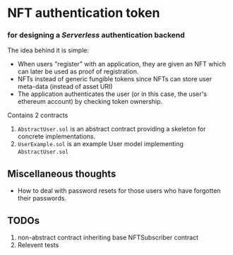 # NFT authentication token
### for designing a <i>Serverless</i> authentication backend

The idea behind it is simple:
* When users "register" with an application, they are given an NFT which can later be used as proof of registration.
* NFTs instead of generic fungible tokens since NFTs can store user meta-data (instead of asset URI)
* The application authenticates the user (or in this case, the user's ethereum account) by checking token ownership.

Contains 2 contracts
1. `AbstractUser.sol` is an abstract contract providing a skeleton for concrete implementations.
2. `UserExample.sol` is an example User model implementing `AbstractUser.sol`

## Miscellaneous thoughts
* How to deal with password resets for those users who have forgotten their passwords.

## TODOs
1. non-abstract contract inheriting base NFTSubscriber contract
2. Relevent tests